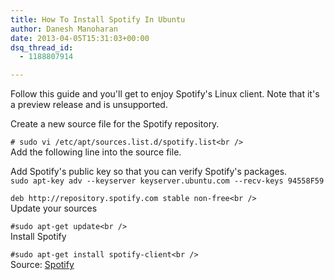 ```yaml
---
title: How To Install Spotify In Ubuntu
author: Danesh Manoharan
date: 2013-04-05T15:31:03+00:00
dsq_thread_id:
  - 1188807914

---
```

Follow this guide and you'll get to enjoy Spotify's Linux client. Note that it's a preview release and is unsupported.

Create a new source file for the Spotify repository.

`# sudo vi /etc/apt/sources.list.d/spotify.list<br />
`  
Add the following line into the source file.

Add Spotify's public key so that you can verify Spotify's packages.  
`sudo apt-key adv --keyserver keyserver.ubuntu.com --recv-keys 94558F59`

`deb http://repository.spotify.com stable non-free<br />
`  
Update your sources

`#sudo apt-get update<br />
`  
Install Spotify

`#sudo apt-get install spotify-client<br />
`  
Source: [Spotify][1]

 [1]: https://www.spotify.com/us/download/previews/ "Spotify Linux Preview"